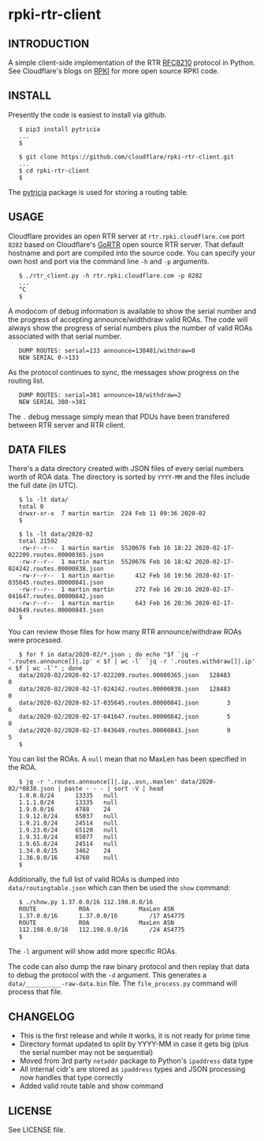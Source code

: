# rpki-rtr-client
## INTRODUCTION
A simple client-side implementation of the RTR [RFC8210](https://tools.ietf.org/html/rfc8210) protocol in Python.
See Cloudflare's blogs on [RPKI](https://blog.cloudflare.com/tag/rpki/) for more open source RPKI code.
## INSTALL
Presently the code is easiest to install via github.
```
   $ pip3 install pytricia
   ...
   $

   $ git clone https://github.com/cloudflare/rpki-rtr-client.git
   ...
   $ cd rpki-rtr-client
   $
```
The [pytricia](https://pypi.org/project/pytricia/) package is used for storing a routing table.
## USAGE
Cloudflare provides an open RTR server at `rtr.rpki.cloudflare.com` port `8282` based on Cloudflare's [GoRTR](https://github.com/cloudflare/gortr) open source RTR server.
That default hostname and port are compiled into the source code.
You can specify your own host and port via the command line `-h` and `-p` arguments.
```
   $ ./rtr_client.py -h rtr.rpki.cloudflare.com -p 8282
   ...
   ^C
   $
```
A modocom of debug information is available to show the serial number and the progress of accepting announce/widthdraw valid ROAs.
The code will always show the progress of serial numbers plus the number of valid ROAs associated with that serial number.
```
   DUMP ROUTES: serial=133 announce=130401/withdraw=0
   NEW SERIAL 0->133
```
As the protocol continues to sync, the messages show progress on the routing list.
```
   DUMP ROUTES: serial=381 announce=18/withdraw=2
   NEW SERIAL 380->381
```
The `.` debug message simply mean that PDUs have been transfered between RTR server and RTR client.

## DATA FILES
There's a data directory created with JSON files of every serial numbers worth of ROA data.
The directory is sorted by `YYYY-MM` and the files include the full date (in UTC).
```
   $ ls -lt data/
   total 0
   drwxr-xr-x  7 martin martin  224 Feb 11 09:36 2020-02
   $

   $ ls -lt data/2020-02
   total 21592
   -rw-r--r--  1 martin martin  5520676 Feb 16 18:22 2020-02-17-022209.routes.00000365.json
   -rw-r--r--  1 martin martin  5520676 Feb 16 18:42 2020-02-17-024242.routes.00000838.json
   -rw-r--r--  1 martin martin      412 Feb 16 19:56 2020-02-17-035645.routes.00000841.json
   -rw-r--r--  1 martin martin      272 Feb 16 20:16 2020-02-17-041647.routes.00000842.json
   -rw-r--r--  1 martin martin      643 Feb 16 20:36 2020-02-17-043649.routes.00000843.json
   $
```
You can review those files for how many RTR announce/withdraw ROAs were processed.
```
   $ for f in data/2020-02/*.json ; do echo "$f `jq -r '.routes.announce[]|.ip' < $f | wc -l` `jq -r '.routes.withdraw[]|.ip' < $f | wc -l`" ; done
   data/2020-02/2020-02-17-022209.routes.00000365.json   128483        0
   data/2020-02/2020-02-17-024242.routes.00000838.json   128483        0
   data/2020-02/2020-02-17-035645.routes.00000841.json        3        6
   data/2020-02/2020-02-17-041647.routes.00000842.json        5        0
   data/2020-02/2020-02-17-043649.routes.00000843.json        9        5
   $
```
You can list the ROAs. A `null` mean that no MaxLen has been specified in the ROA.
```
   $ jq -r '.routes.announce[]|.ip,.asn,.maxlen' data/2020-02/*0838.json | paste - - - | sort -V | head
   1.0.0.0/24      13335   null
   1.1.1.0/24      13335   null
   1.9.0.0/16      4788    24
   1.9.12.0/24     65037   null
   1.9.21.0/24     24514   null
   1.9.23.0/24     65120   null
   1.9.31.0/24     65077   null
   1.9.65.0/24     24514   null
   1.34.0.0/15     3462    24
   1.36.0.0/16     4760    null
   $
```
Additionally, the full list of valid ROAs is dumped into `data/routingtable.json` which can then be used the `show` command:
```
   $ ./show.py 1.37.0.0/16 112.198.0.0/16
   ROUTE            ROA              MaxLen ASN
   1.37.0.0/16      1.37.0.0/16         /17 AS4775
   ROUTE            ROA              MaxLen ASN
   112.198.0.0/16   112.198.0.0/16      /24 AS4775
   $
```
The `-l` argument will show add more specific ROAs.

The code can also dump the raw binary protocol and then replay that data to debug the protocol with the `-d` argument. This generates a `data/__________-raw-data.bin` file. The `file_process.py` command will process that file.

## CHANGELOG
 - This is the first release and while it works, it is not ready for prime time
 - Directory format updated to split by YYYY-MM in case it gets big (plus the serial number may not be sequential)
 - Moved from 3rd party `netaddr` package to Python's `ipaddress` data type
 - All internal cidr's are stored as `ipaddress` types and JSON processing now handles that type correctly
 - Added valid route table and show command

## LICENSE
See LICENSE file.

